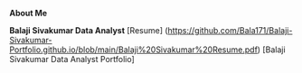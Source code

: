 **About Me**

**Balaji Sivakumar Data Analyst** [Resume] (https://github.com/Bala171/Balaji-Sivakumar-Portfolio.github.io/blob/main/Balaji%20Sivakumar%20Resume.pdf) [Balaji Sivakumar Data Analyst Portfolio]
